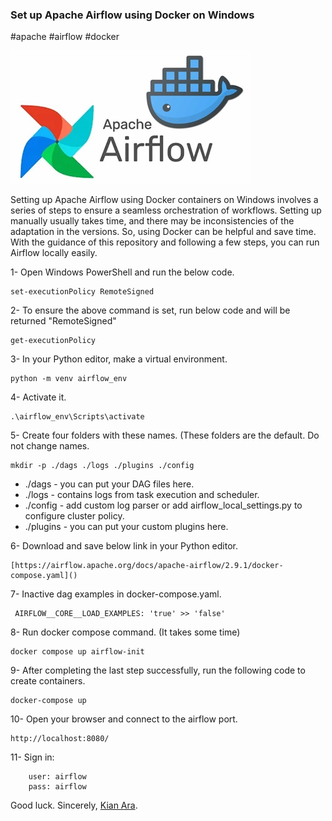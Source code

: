 ### Set up Apache Airflow using Docker on Windows

#apache #airflow #docker

![1718041448475](image/README/1718041448475.png)

Setting up Apache Airflow using Docker containers on Windows involves a series of steps to ensure a seamless orchestration of workflows. Setting up manually usually takes time, and there may be inconsistencies of the adaptation in the versions. So, using Docker can be helpful and save time. With the guidance of this repository and following a few steps, you can run Airflow locally easily.

1- Open Windows PowerShell and run the below code.

```
set-executionPolicy RemoteSigned
```

2- To ensure the above command is set, run below code and will be returned "RemoteSigned"

```
get-executionPolicy
```

3- In your Python editor,  make a virtual environment.

```
python -m venv airflow_env
```

4- Activate it.

```
.\airflow_env\Scripts\activate
```

5- Create four folders with these names. (These folders are the default. Do not change names.

```
mkdir -p ./dags ./logs ./plugins ./config
```

* ./dags - you can put your DAG files here.
* ./logs - contains logs from task execution and scheduler.
* ./config - add custom log parser or add airflow_local_settings.py to configure cluster policy.
* ./plugins - you can put your custom plugins here.

6- Download and save below link in your Python editor.


    [https://airflow.apache.org/docs/apache-airflow/2.9.1/docker-compose.yaml]()

7- Inactive dag examples in docker-compose.yaml.

```
 AIRFLOW__CORE__LOAD_EXAMPLES: 'true' >> 'false'
```

8- Run docker compose command. (It takes some time)

```
docker compose up airflow-init
```

9- After completing the last step successfully, run the following code to create containers.

```
docker-compose up
```

10- Open your browser and connect to the airflow port.

```
http://localhost:8080/
```

11- Sign in:

```
    user: airflow
    pass: airflow
```

Good luck.
Sincerely, [Kian Ara](https://www.linkedin.com/in/hossein-kian-ara/ "Linkdin").

